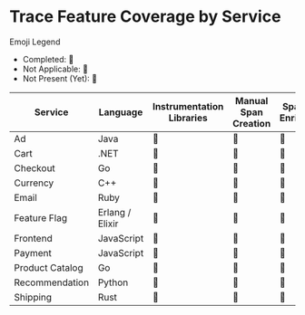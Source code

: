 # Trace Feature Coverage by Service

Emoji Legend

- Completed: :100:
- Not Applicable: :no_bell:
- Not Present (Yet): :construction:

| Service         | Language        | Instrumentation Libraries | Manual Span Creation | Span Data Enrichment | RPC Context Propagation | Span Links     | Baggage        |
|-----------------|-----------------|---------------------------|----------------------|----------------------|-------------------------|----------------|----------------|
| Ad              | Java            | :100:                     | :100:                | :100:                | :construction:          | :construction: | :construction: |
| Cart            | .NET            | :100:                     | :construction:       | :100:                | :construction:          | :construction: | :construction: |
| Checkout        | Go              | :100:                     | :100:                | :100:                | :construction:          | :construction: | :construction: |
| Currency        | C++             | :no_bell:                 | :100:                | :100:                | :100:                   | :construction: | :construction: |
| Email           | Ruby            | :100:                     | :100:                | :100:                | :construction:          | :construction: | :construction: |
| Feature Flag    | Erlang / Elixir | :construction:            | :construction:       | :construction:       | :construction:          | :construction: | :construction: |
| Frontend        | JavaScript      | :construction:            | :construction:       | :construction:       | :construction:          | :construction: | :construction: |
| Payment         | JavaScript      | :100:                     | :100:                | :100:                | :construction:          | :construction: | :construction: |
| Product Catalog | Go              | :100:                     | :construction:       | :100:                | :construction:          | :construction: | :construction: |
| Recommendation  | Python          | :100:                     | :100:                | :100:                | :construction:          | :construction: | :construction: |
| Shipping        | Rust            | :construction:            | :100:                | :construction:       | :100:                   | :construction: | :construction: |
